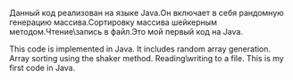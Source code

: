 Данный код реализован на языке Java.Он включает в себя рандомную генерацию массива.Сортировку массива шейкерным методом.Чтение\запись в файл.Это мой первый код на Java.

This code is implemented in Java. It includes random array generation. Array sorting using the shaker method. Reading\writing to a file. This is my first code in Java.
